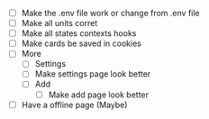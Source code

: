 - [ ] Make the .env file work or change from .env file
- [ ] Make all units corret
- [ ] Make all states contexts hooks
- [ ] Make cards be saved in cookies
- [ ] More
  - [ ] Settings
  - [ ] Make settings page look better
  - [ ] Add
    - [ ] Make add page look better
- [ ] Have a offline page (Maybe)
